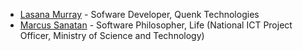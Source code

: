 * [Lasana Murray](http://trinistorm.org) - Sofware Developer, Quenk Technologies
* [Marcus Sanatan](http://www.msanatan.com) - Software Philosopher, Life (National ICT Project Officer, Ministry of Science and Technology)
